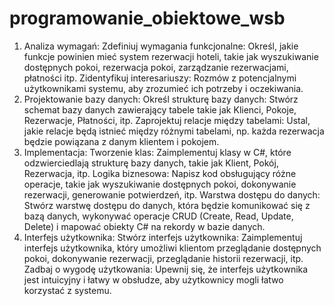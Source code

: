 # programowanie_obiektowe_wsb


1. Analiza wymagań:
Zdefiniuj wymagania funkcjonalne: Określ, jakie funkcje powinien mieć system rezerwacji hoteli, takie jak wyszukiwanie dostępnych pokoi, rezerwacja pokoi, zarządzanie rezerwacjami, płatności itp.
Zidentyfikuj interesariuszy: Rozmów z potencjalnymi użytkownikami systemu, aby zrozumieć ich potrzeby i oczekiwania.
2. Projektowanie bazy danych:
Określ strukturę bazy danych: Stwórz schemat bazy danych zawierający tabele takie jak Klienci, Pokoje, Rezerwacje, Płatności, itp.
Zaprojektuj relacje między tabelami: Ustal, jakie relacje będą istnieć między różnymi tabelami, np. każda rezerwacja będzie powiązana z danym klientem i pokojem.
3. Implementacja:
Tworzenie klas: Zaimplementuj klasy w C#, które odzwierciedlają strukturę bazy danych, takie jak Klient, Pokój, Rezerwacja, itp.
Logika biznesowa: Napisz kod obsługujący różne operacje, takie jak wyszukiwanie dostępnych pokoi, dokonywanie rezerwacji, generowanie potwierdzeń, itp.
Warstwa dostępu do danych: Stwórz warstwę dostępu do danych, która będzie komunikować się z bazą danych, wykonywać operacje CRUD (Create, Read, Update, Delete) i mapować obiekty C# na rekordy w bazie danych.
4. Interfejs użytkownika:
Stwórz interfejs użytkownika: Zaimplementuj interfejs użytkownika, który umożliwi klientom przeglądanie dostępnych pokoi, dokonywanie rezerwacji, przeglądanie historii rezerwacji, itp.
Zadbaj o wygodę użytkowania: Upewnij się, że interfejs użytkownika jest intuicyjny i łatwy w obsłudze, aby użytkownicy mogli łatwo korzystać z systemu.
